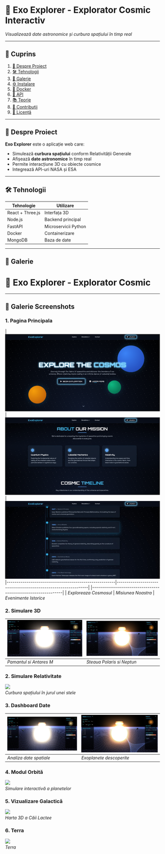 # 🚀 Exo Explorer - Explorator Cosmic Interactiv

*Visualizează date astronomice și curbura spațiului în timp real*

---

## 📌 Cuprins
1. [🚀 Despre Proiect](#-despre-proiect)
2. [🛠 Tehnologii](#-tehnologii)
3. [📸 Galerie](#-galerie)
4. [⚙ Instalare](#-instalare)
5. [🐳 Docker](#-docker)
6. [🌌 API](#-api)
7. [📚 Teorie](#-teorie)
8. [🤝 Contribuții](#-contribuții)
9. [📜 Licență](#-licență)

---

## 🚀 Despre Proiect
**Exo Explorer** este o aplicație web care:
- Simulează **curbura spațiului** conform Relativității Generale
- Afișează **date astronomice** în timp real
- Permite interacțiune 3D cu obiecte cosmice
- Integrează API-uri NASA și ESA

---

## 🛠 Tehnologii
| Tehnologie | Utilizare |
|------------|-----------|
| React + Three.js | Interfața 3D |
| Node.js | Backend principal |
| FastAPI | Microservicii Python |
| Docker | Containerizare |
| MongoDB | Baza de date |

---

## 📸 Galerie
# 🚀 Exo Explorer - Explorator Cosmic


---

## 📸 Galerie Screenshots


### 1. Pagina Principala
| ![Explore The Cosmos](exoexplorer/assets/screenshots/mainpage1.png) | ![Our Mission](exoexplorer/assets/screenshots/mainpage2.png)      |  ![Cosmic Timeline](exoexplorer/assets/screenshots/mainpage3.jpg)
|-------------------------------------------------------|---------------------------------------------------------------| |---------------------------------------------------------------| 
| *Exploreaza Cosmosul*                                 | *Misiunea Noastra*                                            |  *Evenimente Istorice*

### 2. Simulare 3D

| ![Antares](exoexplorer/assets/screenshots/1-main.jpg) | ![Polaris](exoexplorer/assets/screenshots/2-polaris.jpg)   |
|-------------------------------------------------------|------------------------------------------------------------|
| *Pamantul si Antares M*                               | *Steaua Polaris si Neptun*                                 |

### 2. Simulare Relativitate
![](assets/screenshots/2-relativitate.jpg)  
*Curbura spațiului în jurul unei stele*

### 3. Dashboard Date
| ![Deep Space Analysis](exoexplorer/assets/screenshots/1-main.jpg) | ![Galactic Projections](exoexplorer/assets/screenshots/2-polaris.jpg) |
|-------------------------------------------------------------------|-----------------------------------------------------------------------|
| *Analiza date spatiale*                                           | *Exoplanete descoperite*                                              |

### 4. Modul Orbită
![](assets/screenshots/4-orbite.jpg)  
*Simulare interactivă a planetelor*

### 5. Vizualizare Galactică
![](assets/screenshots/5-galaxie.jpg)  
*Harta 3D a Căii Lactee*

### 6. Terra
![](exoexplorer/assets/screenshots/6-terra.jpg)  
*Terra*



